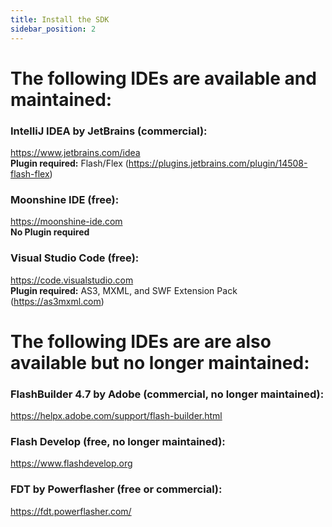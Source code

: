 ```yaml
---
title: Install the SDK
sidebar_position: 2
---
```


# The following IDEs are available and maintained:
  
  
### IntelliJ IDEA by JetBrains (commercial):  
https://www.jetbrains.com/idea  
**Plugin required:** Flash/Flex (https://plugins.jetbrains.com/plugin/14508-flash-flex)
  
  
  
  
  
  
### Moonshine IDE (free):  
https://moonshine-ide.com  
**No Plugin required**
  
  
### Visual Studio Code (free):  
https://code.visualstudio.com  
**Plugin required:** AS3, MXML, and SWF Extension Pack (https://as3mxml.com)
  
  
  
  
# The following IDEs are are also available but no longer maintained:
  
  
### FlashBuilder 4.7 by Adobe (commercial, no longer maintained):  
https://helpx.adobe.com/support/flash-builder.html
  
  
### Flash Develop (free, no longer maintained):  
https://www.flashdevelop.org
  
  
### FDT by Powerflasher (free or commercial):  
https://fdt.powerflasher.com/
